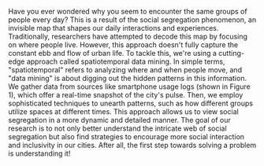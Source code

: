 Have you ever wondered why you seem to encounter the same groups of people every day? This is a result of the social segregation phenomenon, an invisible map that shapes our daily interactions and experiences. Traditionally, researchers have attempted to decode this map by focusing on where people live. However, this approach doesn't fully capture the constant ebb and flow of urban life. To tackle this, we're using a cutting-edge approach called spatiotemporal data mining. In simple terms, "spatiotemporal" refers to analyzing where and when people move, and "data mining" is about digging out the hidden patterns in this information. We gather data from sources like smartphone usage logs (shown in Figure 1), which offer a real-time snapshot of the city's pulse. Then, we employ sophisticated techniques to unearth patterns, such as how different groups utilize spaces at different times. This approach allows us to view social segregation in a more dynamic and detailed manner. The goal of our research is to not only better understand the intricate web of social segregation but also find strategies to encourage more social interaction and inclusivity in our cities. After all, the first step towards solving a problem is understanding it! 

